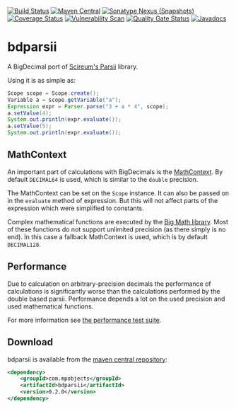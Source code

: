 [![Build Status](https://travis-ci.org/mpobjects/bdparsii.svg?branch=master)](https://travis-ci.org/mpobjects/bdparsii)
[![Maven Central](https://img.shields.io/maven-central/v/com.mpobjects/bdparsii.svg)](https://search.maven.org/search?q=g:com.mpobjects%20AND%20a:bdparsii)
[![Sonatype Nexus (Snapshots)](https://img.shields.io/nexus/s/https/oss.sonatype.org/com.mpobjects/bdparsii.svg)](https://oss.sonatype.org/content/repositories/snapshots/com/mpobjects/bdparsii/)
[![Coverage Status](https://coveralls.io/repos/github/mpobjects/bdparsii/badge.svg?branch=master)](https://coveralls.io/github/mpobjects/bdparsii?branch=master)
[![Vulnerability Scan](https://snyk.io/test/github/mpobjects/bdparsii/badge.svg)](https://snyk.io/test/github/mpobjects/bdparsii)
[![Quality Gate Status](https://sonarcloud.io/api/project_badges/measure?project=com.mpobjects%3Abdparsii&metric=alert_status)](https://sonarcloud.io/dashboard?id=com.mpobjects%3Abdparsii)
[![Javadocs](https://www.javadoc.io/badge/com.mpobjects/bdparsii.svg)](https://www.javadoc.io/doc/com.mpobjects/bdparsii)

# bdparsii 

A BigDecimal port of [Scireum's Parsii](https://github.com/scireum/parsii) library. 

Using it is as simple as:

```java
Scope scope = Scope.create();   
Variable a = scope.getVariable("a");   
Expression expr = Parser.parse("3 + a * 4", scope);   
a.setValue(4);   
System.out.println(expr.evaluate());   
a.setValue(5);   
System.out.println(expr.evaluate());
```

## MathContext

An important part of calculations with BigDecimals is the [MathContext](https://docs.oracle.com/javase/8/docs/api/java/math/MathContext.html). By default `DECIMAL64` is used, which is similar to the `double` precision.

The MathContext can be set on the `Scope` instance. It can also be passed on in the `evaluate` method of expression. But this will not affect parts of the expression which were simplified to constants.

Complex mathematical functions are executed by the [Big Math library](https://github.com/eobermuhlner/big-math). Most of these functions do not support unlimited precision (as there simply is no end). In this case a fallback MathContext is used, which is by default `DECIMAL128`.

## Performance

Due to calculation on arbitrary-precision decimals the performance of calculations is significantly worse than the calculations performed by the double based parsii.
Performance depends a lot on the used precision and used mathematical functions.

For more information see [the performance test suite](src/test/perftest/README.md).

## Download

bdparsii is available from the [maven central repository](https://search.maven.org/search?q=g:com.mpobjects%20AND%20a:bdparsii):

```xml
<dependency>
	<groupId>com.mpobjects</groupId>
	<artifactId>bdparsii</artifactId>
	<version>0.2.0</version>
</dependency>
```
